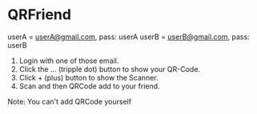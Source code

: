 # QRFriend

userA = userA@gmail.com, pass: userA
userB = userB@gmail.com, pass: userB

1. Login with one of those email.
2. Click the ... (tripple dot) button to show your QR-Code.
3. Click + (plus) button to show the Scanner.
4. Scan and then QRCode add to your friend.

Note: You can't add QRCode yourself
